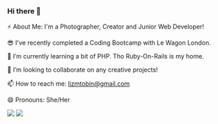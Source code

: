 ### Hi there 👋

⚡ About Me: I'm a Photographer, Creator and Junior Web Developer!

😎 I've recently completed a Coding Bootcamp with Le Wagon London.

🌱 I’m currently learning a bit of PHP. Tho Ruby-On-Rails is my home.

👯 I’m looking to collaborate on any creative projects! 

📫 How to reach me: lizmtobin@gmail.com

😄 Pronouns: She/Her

<img src="https://github-readme-stats.vercel.app/api?username=lizmtobin&show_icons=true"/>
<img src="https://github-readme-stats.vercel.app/api/top-langs?username=lizmtobin&layout=compact"/>
